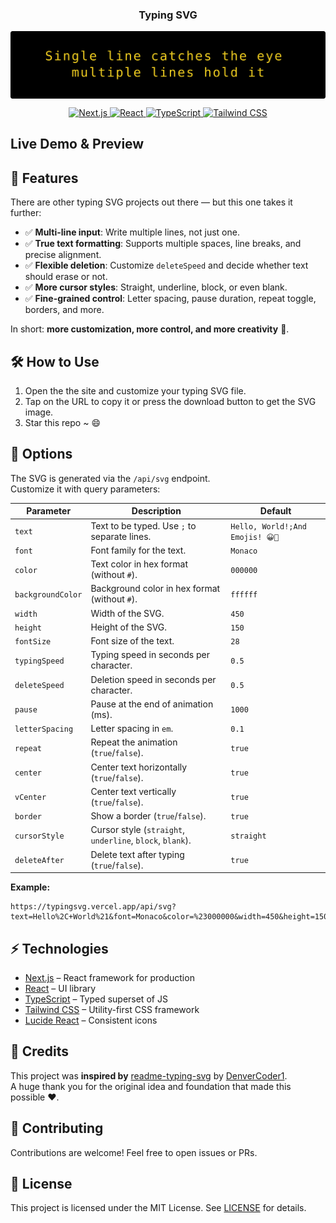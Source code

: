 <p  align="center">
  <h3 align="center">Typing SVG</h3>
</p>
  
<p align="center">
  <img src="typing-svg.svg" alt="TypingSVG-quote" style="display: block; margin: 0 auto;">
</p>

<p align="center">
    <a href="https://nextjs.org/">
        <img src="https://img.shields.io/badge/Next.js-000000?style=for-the-badge&logo=next.js&logoColor=white" alt="Next.js">
    </a>
    <a href="https://reactjs.org/">
        <img src="https://img.shields.io/badge/React-20232A?style=for-the-badge&logo=react&logoColor=61DAFB" alt="React">
    </a>
    <a href="https://www.typescriptlang.org/">
        <img src="https://img.shields.io/badge/TypeScript-007ACC?style=for-the-badge&logo=typescript&logoColor=white" alt="TypeScript">
    </a>
    <a href="https://tailwindcss.com/">
        <img src="https://img.shields.io/badge/Tailwind_CSS-38B2AC?style=for-the-badge&logo=tailwind-css&logoColor=white" alt="Tailwind CSS">
    </a>
</p>
</div>

## Live Demo & Preview



## 🚀 Features

There are other typing SVG projects out there — but this one takes it further:

- ✅ **Multi-line input**: Write multiple lines, not just one.  
- ✅ **True text formatting**: Supports multiple spaces, line breaks, and precise alignment.  
- ✅ **Flexible deletion**: Customize `deleteSpeed` and decide whether text should erase or not. 
- ✅ **More cursor styles**: Straight, underline, block, or even blank.  
- ✅ **Fine-grained control**: Letter spacing, pause duration, repeat toggle, borders, and more.  

In short: **more customization, more control, and more creativity** 🎨.


## 🛠 How to Use
1. Open the the site and customize your typing SVG file.
2. Tap on the URL to copy it or press the download button to get the SVG image.
3. Star this repo ~ 😄


## 🔧 Options

The SVG is generated via the `/api/svg` endpoint.  
Customize it with query parameters:

| Parameter | Description | Default |
|---|---|---|
| `text` | Text to be typed. Use `;` to separate lines. | `Hello, World!;And Emojis! 😀🚀` |
| `font` | Font family for the text. | `Monaco` |
| `color` | Text color in hex format (without `#`). | `000000` |
| `backgroundColor` | Background color in hex format (without `#`). | `ffffff` |
| `width` | Width of the SVG. | `450` |
| `height` | Height of the SVG. | `150` |
| `fontSize` | Font size of the text. | `28` |
| `typingSpeed` | Typing speed in seconds per character. | `0.5` |
| `deleteSpeed` | Deletion speed in seconds per character. | `0.5` |
| `pause` | Pause at the end of animation (ms). | `1000` |
| `letterSpacing` | Letter spacing in `em`. | `0.1` |
| `repeat` | Repeat the animation (`true`/`false`). | `true` |
| `center` | Center text horizontally (`true`/`false`). | `true` |
| `vCenter` | Center text vertically (`true`/`false`). | `true` |
| `border` | Show a border (`true`/`false`). | `true` |
| `cursorStyle` | Cursor style (`straight`, `underline`, `block`, `blank`). | `straight` |
| `deleteAfter` | Delete text after typing (`true`/`false`). | `true` |

**Example:**  
```
https://typingsvg.vercel.app/api/svg?text=Hello%2C+World%21&font=Monaco&color=%23000000&width=450&height=150&typingSpeed=0.07&pause=1000&letterSpacing=0.1&repeat=true&backgroundColor=%23ffffff&fontSize=28&center=true&vCenter=true&border=true&cursorStyle=straight&deleteAfter=false&deleteSpeed=0.07
```


<!-- ## 💻 Deploy it your own
It's recommended to deploy this on your own server.  This can have several benifits, such as...
1. Signin to Vercel
2. Click the following button
3. ... -->

## ⚡ Technologies

- [Next.js](https://nextjs.org/) – React framework for production  
- [React](https://reactjs.org/) – UI library  
- [TypeScript](https://www.typescriptlang.org/) – Typed superset of JS  
- [Tailwind CSS](https://tailwindcss.com/) – Utility-first CSS framework  
- [Lucide React](https://lucide.dev/) – Consistent icons  


## 🙏 Credits

This project was **inspired by** [readme-typing-svg](https://github.com/DenverCoder1/readme-typing-svg) by [DenverCoder1](https://github.com/DenverCoder1).  
A huge thank you for the original idea and foundation that made this possible ❤️.


## 🤝 Contributing

Contributions are welcome! Feel free to open issues or PRs.


## 📜 License

This project is licensed under the MIT License. See [LICENSE](LICENSE) for details.
